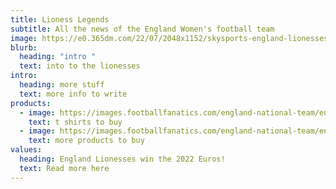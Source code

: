 ```yaml
---
title: Lioness Legends
subtitle: All the news of the England Women's football team
image: https://e0.365dm.com/22/07/2048x1152/skysports-england-lionesses_5826782.jpg?20220707130307
blurb:
  heading: "intro "
  text: into to the lionesses
intro:
  heading: more stuff
  text: more info to write
products:
  - image: https://images.footballfanatics.com/england-national-team/england-mono-logo-graphic-t-shirt-pink-womens_ss4_p-13346265+u-r3hubr7i7xpdbe661hen+v-ea29c580a8a3499ebee0868ca3877f14.jpg?_hv=2&w=900
    text: t shirts to buy
  - image: https://images.footballfanatics.com/england-national-team/england-mono-logo-graphic-t-shirt-pink-womens_ss4_p-13346265+u-r3hubr7i7xpdbe661hen+v-ea29c580a8a3499ebee0868ca3877f14.jpg?_hv=2&w=900
    text: more products to buy
values:
  heading: England Lionesses win the 2022 Euros!
  text: Read more here
---
```


